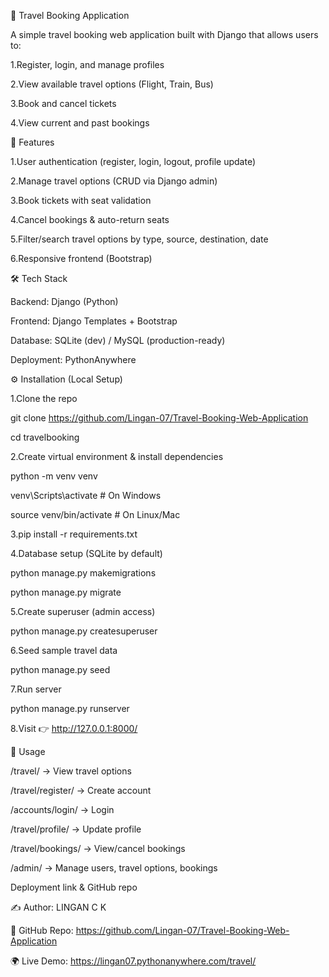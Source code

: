 🚌 Travel Booking Application

A simple travel booking web application built with Django that allows users to:

1.Register, login, and manage profiles

2.View available travel options (Flight, Train, Bus)

3.Book and cancel tickets

4.View current and past bookings



🚀 Features

1.User authentication (register, login, logout, profile update)

2.Manage travel options (CRUD via Django admin)

3.Book tickets with seat validation

4.Cancel bookings & auto-return seats

5.Filter/search travel options by type, source, destination, date

6.Responsive frontend (Bootstrap)



🛠️ Tech Stack

Backend: Django (Python)

Frontend: Django Templates + Bootstrap

Database: SQLite (dev) / MySQL (production-ready)

Deployment: PythonAnywhere



⚙️ Installation (Local Setup)

1.Clone the repo

git clone https://github.com/Lingan-07/Travel-Booking-Web-Application

cd travelbooking

2.Create virtual environment & install dependencies

python -m venv venv

venv\Scripts\activate   # On Windows

source venv/bin/activate  # On Linux/Mac

3.pip install -r requirements.txt

4.Database setup (SQLite by default)

python manage.py makemigrations

python manage.py migrate

5.Create superuser (admin access)

python manage.py createsuperuser

6.Seed sample travel data

python manage.py seed

7.Run server

python manage.py runserver

8.Visit 👉 http://127.0.0.1:8000/



🔑 Usage

/travel/ → View travel options

/travel/register/ → Create account

/accounts/login/ → Login

/travel/profile/ → Update profile

/travel/bookings/ → View/cancel bookings

/admin/ → Manage users, travel options, bookings



Deployment link & GitHub repo

✍️ Author: LINGAN C K

🔗 GitHub Repo: https://github.com/Lingan-07/Travel-Booking-Web-Application

🌍 Live Demo: https://lingan07.pythonanywhere.com/travel/
